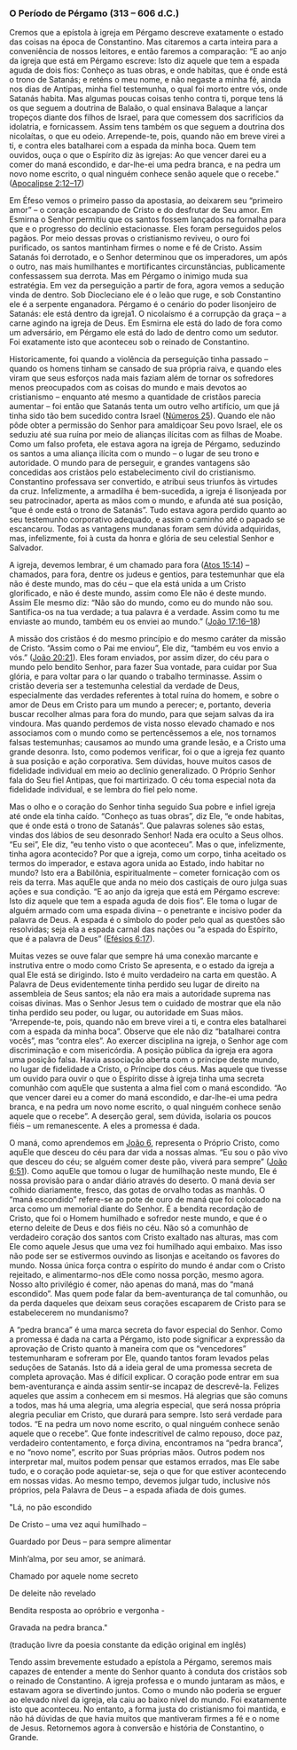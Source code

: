 ### O Período de Pérgamo (313 – 606 d.C.) 

Cremos que a epístola à igreja em Pérgamo descreve exatamente o estado das coisas na época de Constantino. Mas citaremos a carta inteira para a conveniência de nossos leitores, e então faremos a comparação: “E ao anjo da igreja que está em Pérgamo escreve: Isto diz aquele que tem a espada aguda de dois fios: Conheço as tuas obras, e onde habitas, que é onde está o trono de Satanás; e reténs o meu nome, e não negaste a minha fé, ainda nos dias de Antipas, minha fiel testemunha, o qual foi morto entre vós, onde Satanás habita. Mas algumas poucas coisas tenho contra ti, porque tens lá os que seguem a doutrina de Balaão, o qual ensinava Balaque a lançar tropeços diante dos filhos de Israel, para que comessem dos sacrifícios da idolatria, e fornicassem. Assim tens também os que seguem a doutrina dos nicolaítas, o que eu odeio. Arrepende-te, pois, quando não em breve virei a ti, e contra eles batalharei com a espada da minha boca. Quem tem ouvidos, ouça o que o Espírito diz às igrejas: Ao que vencer darei eu a comer do maná escondido, e dar-lhe-ei uma pedra branca, e na pedra um novo nome escrito, o qual ninguém conhece senão aquele que o recebe.” ([Apocalipse 2:12–17](http://bibliaonline.com.br/acf/ap/2/12-17))

Em Éfeso vemos o primeiro passo da apostasia, ao deixarem seu “primeiro amor” – o coração escapando de Cristo e do desfrutar de Seu amor. Em Esmirna o Senhor permitiu que os santos fossem lançados na fornalha para que e o progresso do declínio estacionasse. Eles foram perseguidos pelos pagãos. Por meio dessas provas o cristianismo reviveu, o ouro foi purificado, os santos mantinham firmes o nome e fé de Cristo. Assim Satanás foi derrotado, e o Senhor determinou que os imperadores, um após o outro, nas mais humilhantes e mortificantes circunstâncias, publicamente confessassem sua derrota. Mas em Pérgamo o inimigo muda sua estratégia. Em vez da perseguição a partir de fora, agora vemos a sedução vinda de dentro. Sob Diocleciano ele é o leão que ruge, e sob Constantino ele é a serpente enganadora. Pérgamo é o cenário do poder lisonjeiro de Satanás: ele está dentro da igreja1\. O nicolaísmo é a corrupção da graça – a carne agindo na igreja de Deus. Em Esmirna ele está do lado de fora como um adversário, em Pérgamo ele está do lado de dentro como um sedutor. Foi exatamente isto que aconteceu sob o reinado de Constantino.

Historicamente, foi quando a violência da perseguição tinha passado – quando os homens tinham se cansado de sua própria raiva, e quando eles viram que seus esforços nada mais faziam além de tornar os sofredores menos preocupados com as coisas do mundo e mais devotos ao cristianismo – enquanto até mesmo a quantidade de cristãos parecia aumentar – foi então que Satanás tenta um outro velho artifício, um que já tinha sido tão bem sucedido contra Israel ([Números 25](http://bibliaonline.com.br/acf/nm/25)). Quando ele não pôde obter a permissão do Senhor para amaldiçoar Seu povo Israel, ele os seduziu até sua ruína por meio de alianças ilícitas com as filhas de Moabe. Como um falso profeta, ele estava agora na igreja de Pérgamo, seduzindo os santos a uma aliança ilícita com o mundo – o lugar de seu trono e autoridade. O mundo para de perseguir, e grandes vantagens são concedidas aos cristãos pelo estabelecimento civil do cristianismo. Constantino professava ser convertido, e atribui seus triunfos às virtudes da cruz. Infelizmente, a armadilha é bem-sucedida, a igreja é lisonjeada por seu patrocinador, aperta as mãos com o mundo, e afunda até sua posição, “que é onde está o trono de Satanás”. Tudo estava agora perdido quanto ao seu testemunho corporativo adequado, e assim o caminho até o papado se escancarou. Todas as vantagens mundanas foram sem dúvida adquiridas, mas, infelizmente, foi à custa da honra e glória de seu celestial Senhor e Salvador.

A igreja, devemos lembrar, é um chamado para fora ([Atos 15:14](http://bibliaonline.com.br/acf/atos/15/14)) – chamados, para fora, dentre os judeus e gentios, para testemunhar que ela não é deste mundo, mas do céu – que ela está unida a um Cristo glorificado, e não é deste mundo, assim como Ele não é deste mundo. Assim Ele mesmo diz: “Não são do mundo, como eu do mundo não sou. Santifica-os na tua verdade; a tua palavra é a verdade. Assim como tu me enviaste ao mundo, também eu os enviei ao mundo.” ([João 17:16–18](http://bibliaonline.com.br/acf/jo/17/16-18))

A missão dos cristãos é do mesmo princípio e do mesmo caráter da missão de Cristo. “Assim como o Pai me enviou”, Ele diz, “também eu vos envio a vós.” ([João 20:21](http://bibliaonline.com.br/acf/jo/20/21)). Eles foram enviados, por assim dizer, do céu para o mundo pelo bendito Senhor, para fazer Sua vontade, para cuidar por Sua glória, e para voltar para o lar quando o trabalho terminasse. Assim o cristão deveria ser a testemunha celestial da verdade de Deus, especialmente das verdades referentes à total ruína do homem, e sobre o amor de Deus em Cristo para um mundo a perecer; e, portanto, deveria buscar recolher almas para fora do mundo, para que sejam salvas da ira vindoura. Mas quando perdemos de vista nosso elevado chamado e nos associamos com o mundo como se pertencêssemos a ele, nos tornamos falsas testemunhas; causamos ao mundo uma grande lesão, e a Cristo uma grande desonra. Isto, como podemos verificar, foi o que a igreja fez quanto à sua posição e ação corporativa. Sem dúvidas, houve muitos casos de fidelidade individual em meio ao declínio generalizado. O Próprio Senhor fala do Seu fiel Antipas, que foi martirizado. O céu toma especial nota da fidelidade individual, e se lembra do fiel pelo nome.

Mas o olho e o coração do Senhor tinha seguido Sua pobre e infiel igreja até onde ela tinha caído. “Conheço as tuas obras”, diz Ele, “e onde habitas, que é onde está o trono de Satanás”. Que palavras solenes são estas, vindas dos lábios de seu desonrado Senhor! Nada era oculto a Seus olhos. “Eu sei”, Ele diz, “eu tenho visto o que aconteceu”. Mas o que, infelizmente, tinha agora acontecido? Por que a igreja, como um corpo, tinha aceitado os termos do imperador, e estava agora unida ao Estado, indo habitar no mundo? Isto era a Babilônia, espiritualmente – cometer fornicação com os reis da terra. Mas aquEle que anda no meio dos castiçais de ouro julga suas ações e sua condição. “E ao anjo da igreja que está em Pérgamo escreve: Isto diz aquele que tem a espada aguda de dois fios”. Ele toma o lugar de alguém armado com uma espada divina – o penetrante e incisivo poder da palavra de Deus. A espada é o símbolo do poder pelo qual as questões são resolvidas; seja ela a espada carnal das nações ou “a espada do Espírito, que é a palavra de Deus” ([Efésios 6:17](http://bibliaonline.com.br/acf/ef/6/17)).

Muitas vezes se ouve falar que sempre há uma conexão marcante e instrutiva entre o modo como Cristo Se apresenta, e o estado da igreja a qual Ele está se dirigindo. Isto é muito verdadeiro na carta em questão. A Palavra de Deus evidentemente tinha perdido seu lugar de direito na assembleia de Seus santos; ela não era mais a autoridade suprema nas coisas divinas. Mas o Senhor Jesus tem o cuidado de mostrar que ela não tinha perdido seu poder, ou lugar, ou autoridade em Suas mãos. “Arrepende-te, pois, quando não em breve virei a ti, e contra eles batalharei com a espada da minha boca”. Observe que ele não diz “batalharei contra vocês”, mas “contra eles”. Ao exercer disciplina na igreja, o Senhor age com discriminação e com misericórdia. A posição pública da igreja era agora uma posição falsa. Havia associação aberta com o príncipe deste mundo, no lugar de fidelidade a Cristo, o Príncipe dos céus. Mas aquele que tivesse um ouvido para ouvir o que o Espírito disse à igreja tinha uma secreta comunhão com aquEle que sustenta a alma fiel com o maná escondido. “Ao que vencer darei eu a comer do maná escondido, e dar-lhe-ei uma pedra branca, e na pedra um novo nome escrito, o qual ninguém conhece senão aquele que o recebe”. A deserção geral, sem dúvida, isolaria os poucos fiéis – um remanescente. A eles a promessa é dada.

O maná, como aprendemos em [João 6](http://bibliaonline.com.br/acf/jo/6), representa o Próprio Cristo, como aquEle que desceu do céu para dar vida a nossas almas. “Eu sou o pão vivo que desceu do céu; se alguém comer deste pão, viverá para sempre” ([João 6:51](http://bibliaonline.com.br/acf/jo/6/51)). Como aquEle que tomou o lugar de humilhação neste mundo, Ele é nossa provisão para o andar diário através do deserto. O maná devia ser colhido diariamente, fresco, das gotas de orvalho todas as manhãs. O “maná escondido” refere-se ao pote de ouro de maná que foi colocado na arca como um memorial diante do Senhor. É a bendita recordação de Cristo, que foi o Homem humilhado e sofredor neste mundo, e que é o eterno deleite de Deus e dos fiéis no céu. Não só a comunhão de verdadeiro coração dos santos com Cristo exaltado nas alturas, mas com Ele como aquele Jesus que uma vez foi humilhado aqui embaixo. Mas isso não pode ser se estivermos ouvindo as lisonjas e aceitando os favores do mundo. Nossa única força contra o espírito do mundo é andar com o Cristo rejeitado, e alimentarmo-nos dEle como nossa porção, mesmo agora. Nosso alto privilégio é comer, não apenas do maná, mas do “maná escondido”. Mas quem pode falar da bem-aventurança de tal comunhão, ou da perda daqueles que deixam seus corações escaparem de Cristo para se estabelecerem no mundanismo?

A “pedra branca” é uma marca secreta do favor especial do Senhor. Como a promessa é dada na carta a Pérgamo, isto pode significar a expressão da aprovação de Cristo quanto à maneira com que os “vencedores” testemunharam e sofreram por Ele, quando tantos foram levados pelas seduções de Satanás. Isto dá a ideia geral de uma promessa secreta de completa aprovação. Mas é difícil explicar. O coração pode entrar em sua bem-aventurança e ainda assim sentir-se incapaz de descrevê-la. Felizes aqueles que assim a conhecem em si mesmos. Há alegrias que são comuns a todos, mas há uma alegria, uma alegria especial, que será nossa própria alegria peculiar em Cristo, que durará para sempre. Isto será verdade para todos. “E na pedra um novo nome escrito, o qual ninguém conhece senão aquele que o recebe”. Que fonte indescritível de calmo repouso, doce paz, verdadeiro contentamento, e força divina, encontramos na “pedra branca”, e no “novo nome”, escrito por Suas próprias mãos. Outros podem nos interpretar mal, muitos podem pensar que estamos errados, mas Ele sabe tudo, e o coração pode aquietar-se, seja o que for que estiver acontecendo em nossas vidas. Ao mesmo tempo, devemos julgar tudo, inclusive nós próprios, pela Palavra de Deus – a espada afiada de dois gumes.

&quot;Lá, no pão escondido

De Cristo – uma vez aqui humilhado –

Guardado por Deus – para sempre alimentar

Minh’alma, por seu amor, se animará.

Chamado por aquele nome secreto

De deleite não revelado

Bendita resposta ao opróbrio e vergonha -

Gravada na pedra branca.&quot;

(tradução livre da poesia constante da edição original em inglês)

Tendo assim brevemente estudado a epístola a Pérgamo, seremos mais capazes de entender a mente do Senhor quanto à conduta dos cristãos sob o reinado de Constantino. A igreja professa e o mundo juntaram as mãos, e estavam agora se divertindo juntos. Como o mundo não poderia se erguer ao elevado nível da igreja, ela caiu ao baixo nível do mundo. Foi exatamente isto que aconteceu. No entanto, a forma justa do cristianismo foi mantida, e não há dúvidas de que havia muitos que mantiveram firmes a fé e o nome de Jesus. Retornemos agora à conversão e história de Constantino, o Grande.